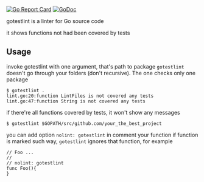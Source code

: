 [![Go Report Card](https://goreportcard.com/badge/github.com/zhiburt/gotestlint)](https://goreportcard.com/report/github.com/zhiburt/gotestlint)
[![GoDoc](https://godoc.org/github.com/zhiburt/gotestlint?status.svg)](https://godoc.org/github.com/zhiburt/gotestlint)


gotestlint is a linter for Go source code

it shows functions not had been covered by tests

## Usage

invoke gotestlint with one argument, that's path to package ```gotestlint``` doesn't go through your folders (don't recursive). The one checks only one package

```
$ gotestlint .
lint.go:20:function LintFiles is not covered any tests
lint.go:47:function String is not covered any tests
```

if there're all functions covered by tests,
it won't show any messages

```
$ gotestlint $GOPATH/src/github.com/your_the_best_project
```

you can add option ```nolint: gotestlint``` in comment your function
if function is marked such way, ```gotestlint``` ignores that function,
for example

```
// Foo ...
// 
// nolint: gotestlint
func Foo(){
}
```
